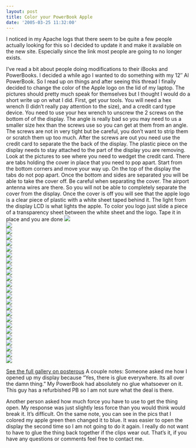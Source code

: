 ```yaml
---
layout: post
title: Color your PowerBook Apple
date: '2005-03-25 11:32:00'
---
```


I noticed in my Apache logs that there seem to be quite a few people actually looking for this so I decided to update it and make it available on the new site. Especially since the link most people are going to no longer exists.

I’ve read a bit about people doing modifications to their iBooks and PowerBooks. I decided a while ago I wanted to do something with my 12″ Al PowerBook. So I read up on things and after seeing this thread I finally decided to change the color of the Apple logo on the lid of my laptop. The pictures should pretty much speak for themselves but I thought I would do a short write up on what I did. First, get your tools. You will need a hex wrench (I didn’t really pay attention to the size), and a credit card type device. You need to use your hex wrench to unscrew the 2 screws on the bottom of of the display. The angle is really bad so you may need to us a smaller size hex than the screws use so you can get at them from an angle. The screws are not in very tight but be careful, you don’t want to strip them or scratch them up too much. After the screws are out you need use the credit card to separate the the back of the display. The plastic piece on the display needs to stay attached to the part of the display you are removing. Look at the pictures to see where you need to wedget the credit card. There are tabs holding the cover in place that you need to pop apart. Start from the bottom corners and move your way up. On the top of the display the tabs do not pop apart. Once the bottom and sides are separated you will be able to take the cover off. Be careful when separating the cover. The airport antenna wires are there. So you will not be able to completely separate the cover from the display. Once the cover is off you will see that the apple logo is a clear piece of plastic with a white sheet taped behind it. The light from the display LCD is what lights the apple. To color you logo just slide a piece of a transparency sheet between the white sheet and the logo. Tape it in place and you are done ![](https://i1.wp.com/frodo.sterlinganderson.net/wp-content/uploads/2005/03/powerbook-011.jpg.scaled10001.jpg)  
[![](https://i0.wp.com/frodo.sterlinganderson.net/wp-content/uploads/2005/03/powerbook-021.jpg.scaled10001-440x330.jpg?resize=500%2C375)](https://i1.wp.com/frodo.sterlinganderson.net/wp-content/uploads/2005/03/powerbook-021.jpg.scaled10001.jpg)  
[![](https://i0.wp.com/frodo.sterlinganderson.net/wp-content/uploads/2005/03/powerbook-031.jpg.scaled10001-440x330.jpg?resize=500%2C375)](https://i2.wp.com/frodo.sterlinganderson.net/wp-content/uploads/2005/03/powerbook-031.jpg.scaled10001.jpg)  
[![](https://i1.wp.com/frodo.sterlinganderson.net/wp-content/uploads/2005/03/powerbook-051.jpg.scaled10001-440x330.jpg?resize=500%2C375)](https://i0.wp.com/frodo.sterlinganderson.net/wp-content/uploads/2005/03/powerbook-051.jpg.scaled10001.jpg)  
[![](https://i0.wp.com/frodo.sterlinganderson.net/wp-content/uploads/2005/03/powerbook-041.jpg.scaled10001-440x330.jpg?resize=500%2C375)](https://i0.wp.com/frodo.sterlinganderson.net/wp-content/uploads/2005/03/powerbook-041.jpg.scaled10001.jpg)  
[![](https://i1.wp.com/sterlinganderson.net/files/2005/03/powerbook-06.jpg.scaled1000-440x330.jpg?resize=500%2C375)](https://i2.wp.com/sterlinganderson.net/files/2005/03/powerbook-06.jpg.scaled1000.jpg)  
[![](https://i2.wp.com/frodo.sterlinganderson.net/wp-content/uploads/2005/03/powerbook-071.jpg.scaled10001-440x330.jpg?resize=500%2C375)](https://i2.wp.com/frodo.sterlinganderson.net/wp-content/uploads/2005/03/powerbook-071.jpg.scaled10001.jpg)  
[![](https://i2.wp.com/frodo.sterlinganderson.net/wp-content/uploads/2005/03/powerbook-091.jpg.scaled10001-440x330.jpg?resize=500%2C375)](https://i0.wp.com/frodo.sterlinganderson.net/wp-content/uploads/2005/03/powerbook-091.jpg.scaled10001.jpg)  
[![](https://i1.wp.com/frodo.sterlinganderson.net/wp-content/uploads/2005/03/powerbook-101.jpg.scaled10001-440x330.jpg?resize=500%2C375)](https://i2.wp.com/frodo.sterlinganderson.net/wp-content/uploads/2005/03/powerbook-101.jpg.scaled10001.jpg)  
[![](https://i1.wp.com/frodo.sterlinganderson.net/wp-content/uploads/2005/03/powerbook-111.jpg.scaled10001-440x330.jpg?resize=500%2C375)](https://i0.wp.com/frodo.sterlinganderson.net/wp-content/uploads/2005/03/powerbook-111.jpg.scaled10001.jpg)  
[![](https://i1.wp.com/frodo.sterlinganderson.net/wp-content/uploads/2005/03/powerbook-081.jpg.scaled10001-440x330.jpg?resize=500%2C375)](https://i2.wp.com/frodo.sterlinganderson.net/wp-content/uploads/2005/03/powerbook-081.jpg.scaled10001.jpg)  
[![](https://i2.wp.com/frodo.sterlinganderson.net/wp-content/uploads/2005/03/powerbook-121.jpg.scaled10001-440x330.jpg?resize=500%2C375)](https://i1.wp.com/frodo.sterlinganderson.net/wp-content/uploads/2005/03/powerbook-121.jpg.scaled10001.jpg)  
[![](https://i2.wp.com/frodo.sterlinganderson.net/wp-content/uploads/2005/03/powerbook-131.jpg.scaled10001-440x330.jpg?resize=500%2C375)](https://i2.wp.com/frodo.sterlinganderson.net/wp-content/uploads/2005/03/powerbook-131.jpg.scaled10001.jpg)  
[![](https://i1.wp.com/frodo.sterlinganderson.net/wp-content/uploads/2005/03/powerbook-141.jpg.scaled10001-440x330.jpg?resize=500%2C375)](https://i1.wp.com/frodo.sterlinganderson.net/wp-content/uploads/2005/03/powerbook-141.jpg.scaled10001.jpg)  
[![](https://i0.wp.com/frodo.sterlinganderson.net/wp-content/uploads/2005/03/powerbook-151.jpg.scaled10001-440x330.jpg?resize=500%2C375)](https://i2.wp.com/frodo.sterlinganderson.net/wp-content/uploads/2005/03/powerbook-151.jpg.scaled10001.jpg)  
[![](https://i2.wp.com/frodo.sterlinganderson.net/wp-content/uploads/2005/03/powerbook-161.jpg.scaled10001-440x330.jpg?resize=500%2C375)](https://i2.wp.com/frodo.sterlinganderson.net/wp-content/uploads/2005/03/powerbook-161.jpg.scaled10001.jpg)  
[![](https://i2.wp.com/frodo.sterlinganderson.net/wp-content/uploads/2005/03/powerbook-171.jpg.scaled10001-440x330.jpg?resize=500%2C375)](https://i1.wp.com/frodo.sterlinganderson.net/wp-content/uploads/2005/03/powerbook-171.jpg.scaled10001.jpg)  
[![](https://i2.wp.com/frodo.sterlinganderson.net/wp-content/uploads/2005/03/powerbook-181.jpg.scaled10001-440x330.jpg?resize=500%2C375)](https://i0.wp.com/frodo.sterlinganderson.net/wp-content/uploads/2005/03/powerbook-181.jpg.scaled10001.jpg)  
[![](https://i1.wp.com/frodo.sterlinganderson.net/wp-content/uploads/2005/03/powerbook-191.jpg.scaled10001-440x330.jpg?resize=500%2C375)](https://i2.wp.com/frodo.sterlinganderson.net/wp-content/uploads/2005/03/powerbook-191.jpg.scaled10001.jpg)  
[![](https://i1.wp.com/sterlinganderson.net/files/2005/03/powerbook-20.jpg.scaled1000-440x330.jpg?resize=500%2C375)](https://i1.wp.com/sterlinganderson.net/files/2005/03/powerbook-20.jpg.scaled1000.jpg)  
[![](https://i0.wp.com/frodo.sterlinganderson.net/wp-content/uploads/2005/03/powerbook-211.jpg.scaled10001-440x330.jpg?resize=500%2C375)](https://i0.wp.com/frodo.sterlinganderson.net/wp-content/uploads/2005/03/powerbook-211.jpg.scaled10001.jpg)  
[![](https://i0.wp.com/frodo.sterlinganderson.net/wp-content/uploads/2005/03/powerbook-221.jpg.scaled10001-440x330.jpg?resize=500%2C375)](https://i0.wp.com/frodo.sterlinganderson.net/wp-content/uploads/2005/03/powerbook-221.jpg.scaled10001.jpg)  
[![](https://i2.wp.com/frodo.sterlinganderson.net/wp-content/uploads/2005/03/powerbook-231.jpg.scaled10001-440x330.jpg?resize=500%2C375)](https://i0.wp.com/frodo.sterlinganderson.net/wp-content/uploads/2005/03/powerbook-231.jpg.scaled10001.jpg)  
[![](https://i0.wp.com/frodo.sterlinganderson.net/wp-content/uploads/2005/03/powerbook-241.jpg.scaled10001-440x330.jpg?resize=500%2C375)](https://i2.wp.com/frodo.sterlinganderson.net/wp-content/uploads/2005/03/powerbook-241.jpg.scaled10001.jpg)  
 ![](https://i0.wp.com/sterlinganderson.net/files/2005/03/powerbook-25.jpg.scaled500-440x352.jpg?resize=500%2C400)

[See the full gallery on posterous](http://sterlinganderson.posterous.com/2005/03/color-your-powerbook-apple)
A couple notes: Someone asked me how I opened up my display because “Yes, there is glue everywhere. Its all over the damn thing.” My PowerBook had absolutely no glue whatsoever on it. This guy has a refurbished PB so I am not sure what the deal is there.

Another person asked how much force you have to use to get the thing open. My response was just slightly less force than you would think would break it. It’s difficult. On the same note, you can see in the pics that I colored my apple green then changed it to blue. It was easier to open the display the second time so I am not going to do it again. I really do not want to have to glue the thing back together if the clips wear out. That’s it, if you have any questions or comments feel free to contact me.

<!--kg-card-end: markdown-->